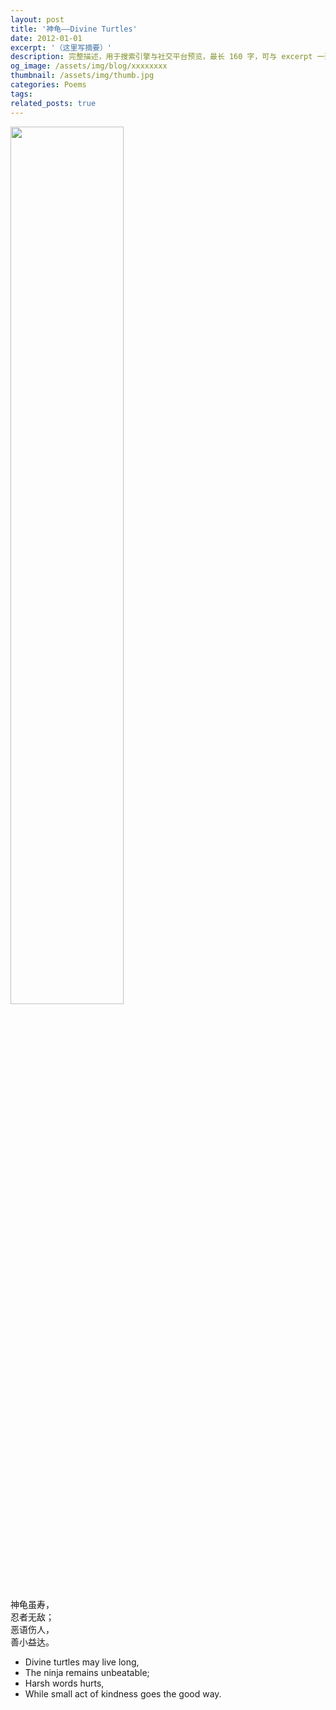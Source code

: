 ```yaml
---
layout: post
title: '神龟——Divine Turtles'
date: 2012-01-01
excerpt: '（这里写摘要）'
description: 完整描述，用于搜索引擎与社交平台预览，最长 160 字，可与 excerpt 一致
og_image: /assets/img/blog/xxxxxxxx
thumbnail: /assets/img/thumb.jpg
categories: Poems
tags: 
related_posts: true
---
```


<img src="{{ '/assets/img/blog/xxxxxxxx' | relative_url }}" style="width:60%;">

神龟虽寿，  
忍者无敌；  
恶语伤人，  
善小益达。

- Divine turtles may live long,
- The ninja remains unbeatable;
- Harsh words hurts,
- While small act of kindness goes the good way.